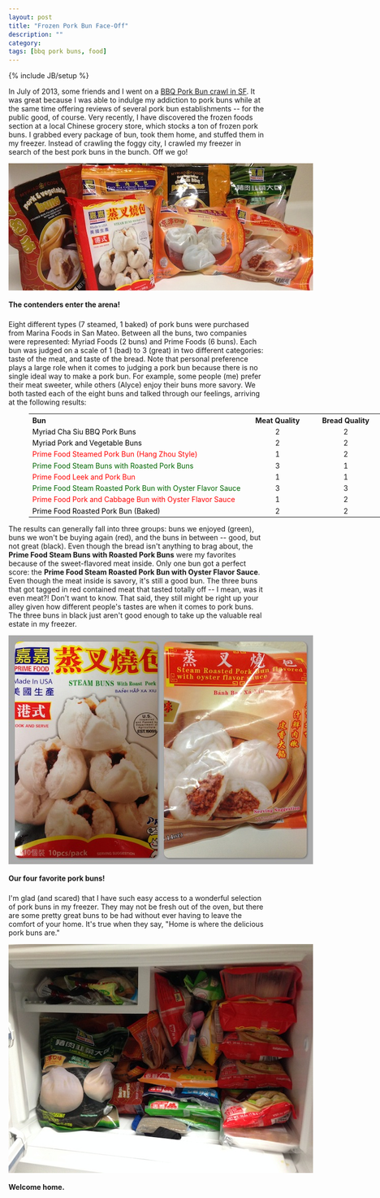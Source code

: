 ```yaml
---
layout: post
title: "Frozen Pork Bun Face-Off"
description: ""
category: 
tags: [bbq pork buns, food]
---
```

{% include JB/setup %}

In July of 2013, some friends and I went on a [BBQ Pork Bun crawl in SF][1]. It was great because I was able to indulge my addiction to pork buns while at the same time offering reviews of several pork bun establishments -- for the public good, of course. Very recently, I have discovered the frozen foods section at a local Chinese grocery store, which stocks a ton of frozen pork buns. I grabbed every package of bun, took them home, and stuffed them in my freezer. Instead of crawling the foggy city, I crawled my freezer in search of the best pork buns in the bunch. Off we go!

<div>
	<img class="rounded-corners" style="max-width: 600px;" src="/assets/images/posts/2014-03-02/contenders.jpg"/>
	<p class="caption-text" style="line-height: 1.5em; margin-bottom: 20px;"><strong>The contenders enter the arena!</strong></p>
</div>

<!--break-->

Eight different types (7 steamed, 1 baked) of pork buns were purchased from Marina Foods in San Mateo. Between all the buns, two companies were represented: Myriad Foods (2 buns) and Prime Foods (6 buns). Each bun was judged on a scale of 1 (bad) to 3 (great) in two different categories: taste of the meat, and taste of the bread. Note that personal preference plays a large role when it comes to judging a pork bun because there is no single ideal way to make a pork bun. For example, some people (me) prefer their meat sweeter, while others (Alyce) enjoy their buns more savory. We both tasted each of the eight buns and talked through our feelings, arriving at the following results:

<div style="margin-left: 40px;">
<table style="margin-bottom: 1em; min-width: 700px;">
<tr><th align="left">Bun</th><th>&nbsp;&nbsp;&nbsp;&nbsp;Meat Quality&nbsp;&nbsp;&nbsp;&nbsp;</th><th>&nbsp;&nbsp;&nbsp;&nbsp;Bread Quality&nbsp;&nbsp;&nbsp;&nbsp;</th></tr>
<tr><td><font color="#000000">Myriad Cha Siu BBQ Pork Buns</font></td><td style="text-align: center">2</td><td style="text-align: center">2</td></tr>
<tr><td><font color="#000000">Myriad Pork and Vegetable Buns</font></td><td style="text-align: center">2</td><td style="text-align: center">2</td></tr>
<tr><td><font color="#ff0000">Prime Food Steamed Pork Bun (Hang Zhou Style)</font></td><td style="text-align: center">1</td><td style="text-align: center">2</td></tr>
<tr><td><font color="#006600">Prime Food Steam Buns with Roasted Pork Buns</font></td><td style="text-align: center">3</td><td style="text-align: center">1</td></tr>
<tr><td><font color="#ff0000">Prime Food Leek and Pork Bun</font></td><td style="text-align: center">1</td><td style="text-align: center">1</td></tr>
<tr><td><font color="#006600">Prime Food Steam Roasted Pork Bun with Oyster Flavor Sauce</font></td><td style="text-align: center">3</td><td style="text-align: center">3</td></tr>
<tr><td><font color="#ff0000">Prime Food Pork and Cabbage Bun with Oyster Flavor Sauce</font></td><td style="text-align: center">1</td><td style="text-align: center">2</td></tr>
<tr><td><font color="#000000">Prime Food Roasted Pork Bun (Baked)</font></td><td style="text-align: center">2</td><td style="text-align: center">2</td></tr>
</table>
</div>

The results can generally fall into three groups: buns we enjoyed (green), buns we won't be buying again (red), and the buns in between -- good, but not great (black). Even though the bread isn't anything to brag about, the **Prime Food Steam Buns with Roasted Pork Buns** were my favorites because of the sweet-flavored meat inside. Only one bun got a perfect score: the **Prime Food Steam Roasted Pork Bun with Oyster Flavor Sauce**. Even though the meat inside is savory, it's still a good bun. The three buns that got tagged in red contained meat that tasted totally off -- I mean, was it even meat?! Don't want to know. That said, they still might be right up your alley given how different people's tastes are when it comes to pork buns. The three buns in black just aren't good enough to take up the valuable real estate in my freezer. 

<div>
	<img class="rounded-corners" style="max-width: 600px; border: 0px;" src="/assets/images/posts/2014-03-02/winners.jpg"/>
	<p class="caption-text" style="line-height: 1.5em; margin-bottom: 20px;"><strong>Our four favorite pork buns!</strong></p>
</div>

I'm glad (and scared) that I have such easy access to a wonderful selection of pork buns in my freezer. They may not be fresh out of the oven, but there are some pretty great buns to be had without ever having to leave the comfort of your home. It's true when they say, "Home is where the delicious pork buns are."

<div>
	<img class="rounded-corners" style="max-width: 600px;" src="/assets/images/posts/2014-03-02/home.jpg"/>
	<p class="caption-text" style="line-height: 1.5em; margin-bottom: 20px;"><strong>Welcome home.</strong></p>
</div>


[1]: /2013/07/04/bbq-pork-bun-crawl---san-francisco/